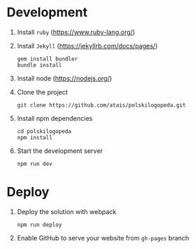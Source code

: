 # Development

1. Install `ruby` (https://www.ruby-lang.org/)
 
2. Install `Jekyll` (https://jekyllrb.com/docs/pages/)

   ```
   gem install bundler
   bundle install
   ```

3. Install node (https://nodejs.org/)

4. Clone the project

   ```
   git clone https://github.com/atais/polskilogopeda.git
   ```

5. Install npm dependencies

   ```
   cd polskilogopeda
   npm install
   ```
   
6. Start the development server

   ```
   npm run dev
   ```

# Deploy

1. Deploy the solution with webpack

   ```
   npm run deploy
   ```

2. Enable GitHub to serve your website from `gh-pages` branch




